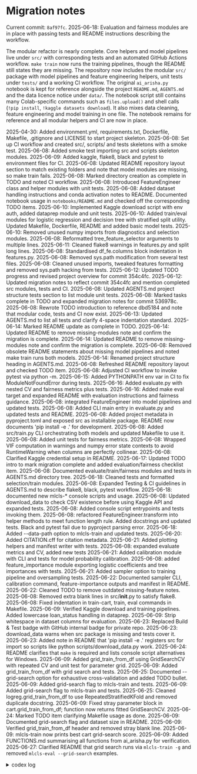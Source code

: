 # Migration notes

Current commit: `8af97fc`.
2025-06-18: Evaluation and fairness modules are in place with passing tests and
README instructions describing the workflow.



The modular refactor is nearly complete. Core helpers and model pipelines live
under `src/` with corresponding tests and an automated GitHub Actions workflow.
`make train` now runs the training pipelines, though the README still states
they are missing.
The repository now includes the modular `src/` package with model pipelines and
feature engineering helpers, unit tests under `tests/` and a working CI
workflow. The original `ai_arisha.py` notebook is kept for reference alongside
the project `README.md`, `AGENTS.md` and the data licence notice under `data/`.
The notebook script still contains many Colab-specific commands such as
`files.upload()` and shell calls (`!pip install`, `!kaggle datasets download`).
It also mixes data cleaning, feature engineering and model training in one file.
The notebook remains for reference and all modular helpers and CI are now in
place.


2025-04-30: Added environment.yml, requirements.txt, Dockerfile, Makefile, .gitignore and LICENSE to start project skeleton.
2025-06-08: Set up CI workflow and created src/, scripts/ and tests skeletons with a smoke test.
2025-06-08: Added smoke test importing src and scripts skeleton modules.
2025-06-09: Added kaggle, flake8, black and pytest to environment files for CI.
2025-06-08: Updated README repository layout section to match existing folders and note that model modules are missing, so make train fails.
2025-06-08: Marked directory creation as complete in TODO and noted CI workflow.
2025-06-08: Introduced FeatureEngineer class and helper modules with unit tests.
2025-06-08: Added dataset handling instructions and conda activation notes to
README. Documented notebook usage in `notebooks/README.md` and checked off the
corresponding TODO items.
2025-06-10: Implemented Kaggle download script with env auth, added dataprep module and unit tests.
2025-06-10: Added train/eval modules for logistic regression and decision tree with stratified split utility. Updated Makefile, Dockerfile, README and added basic model tests.
2025-06-10: Removed unused numpy imports from diagnostics and selection modules.
2025-06-08: Reformatted tree_feature_selector arguments to multiple lines.
2025-06-11: Cleaned flake8 warnings in features.py and split long lines.
2025-06-08: Standardised df_fe.columns block indentation in features.py.
2025-06-08: Removed sys.path modification from several test files.
2025-06-08: Cleaned unused imports, tweaked features formatting and removed sys.path hacking from tests.
2025-06-12: Updated TODO progress and revised project overview for commit 354c4fc.
2025-06-12: Updated migration notes to reflect commit 354c4fc and mention completed src modules, tests and CI.
2025-06-08: Updated AGENTS.md project structure tests section to list module unit tests.
2025-06-08: Marked tasks complete in TODO and expanded migration notes for commit 536978c.
2025-06-08: Rewrote TODO introduction to reference dbd5184 and note that modular code, tests and CI now exist.
2025-06-13: Updated AGENTS.md to list all tests and clarify 4-space indentation standard.
2025-06-14: Marked README update as complete in TODO.
2025-06-14: Updated README to remove missing-modules note and confirm the migration is complete.
2025-06-14: Updated README to remove missing-modules note and confirm the migration is complete.
2025-06-08: Removed obsolete README statements about missing model pipelines and noted make train runs both models.
2025-06-14: Renamed project structure heading in AGENTS.md.
2025-06-08: Refreshed README repository layout and checked TODO item.
2025-06-08: Adjusted CI workflow to invoke pytest via python -m.
2025-06-15: Added PYTHONPATH env var in CI to fix ModuleNotFoundError during tests.
2025-06-16: Added evaluate.py with nested CV and fairness metrics plus tests.
2025-06-16: Added make eval target and expanded README with evaluation instructions and fairness guidance.
2025-06-08: integrated FeatureEngineer into model pipelines and updated tests.
2025-06-08: Added CLI main entry in evaluate.py and updated tests and README.
2025-06-08: Added project metadata in pyproject.toml and exposed src as installable package. README now documents 'pip install -e .' for development.
2025-06-08: Added src/train.py CLI orchestrating both models and updated Makefile to use it.
2025-06-08: Added unit tests for fairness metrics.
2025-06-08: Wrapped VIF computation in warnings and numpy error state contexts to avoid RuntimeWarning when columns are perfectly collinear.
2025-06-08: Clarified Kaggle credential setup in README.
2025-06-17: Updated TODO intro to mark migration complete and added evaluation/fairness checklist item.
2025-06-08: Documented evaluate/train/fairness modules and tests in AGENTS.md directory tree.
2025-06-18: Cleaned tests and formatted selection/train modules.
2025-06-08: Expanded Testing & CI guidelines in AGENTS.md to describe flake8, black, pytest workflow.
2025-06-18: documented new mlcls-* console scripts and usage.
2025-06-08: Updated download_data to check CSV existence before using Kaggle API and expanded tests.
2025-06-08: Added console script entrypoints and tests invoking them.
2025-06-08: refactored FeatureEngineer.transform into helper methods to meet function length rule. Added docstrings and updated tests. Black and pytest fail due to pyproject parsing error.
2025-06-18: Added --data-path option to mlcls-train and updated tests.
2025-06-20: Added CITATION.cff for citation metadata.
2025-06-21: Added plotting helpers and manifest writer with tests.
2025-06-08: expanded evaluate metrics and CV, added new tests
2025-06-21: Added calibration module with CLI and tests for model probability calibration.
2025-06-08: added feature_importance module exporting logistic coefficients and tree importances with tests.
2025-06-21: Added sampler option to training pipeline and oversampling tests.
2025-06-22: Documented sampler CLI, calibration command, feature-importance outputs and manifest in README.
2025-06-22: Cleaned TODO to remove outdated missing-feature notes.
2025-06-08: Removed extra blank lines in src/__init__.py to satisfy flake8.
2025-06-08: Fixed indentation in train-cart, train, eval commands in Makefile.
2025-06-09: Verified Kaggle download and training pipelines. Added lowercase loan_status handling in dataprep.
2025-06-09: Strip whitespace in dataset columns for evaluation.
2025-06-23: Replaced Build & Test badge with GitHub internal badge for private repo.
2025-06-23: download_data warns when src package is missing and tests cover it.
2025-06-23: Added note in README that 'pip install -e .' registers src for import so scripts like python scripts/download_data.py work.
2025-06-24: README clarifies that `make` is required and lists console script alternatives for Windows.
2025-06-09: Added grid_train_from_df using GridSearchCV with repeated CV and unit test for parameter grid.
2025-06-09: Added grid_train_from_df with grid search and tests.
2025-06-25: Documented --grid-search option for exhaustive cross-validation and added TODO bullet.
2025-06-09: Added grid-search flag to mlcls-train and tests.
2025-06-09: Added grid-search flag to mlcls-train and tests.
2025-06-25: Cleaned logreg.grid_train_from_df to use RepeatedStratifiedKFold and removed duplicate docstring.
2025-06-09: Fixed stray parameter block in cart.grid_train_from_df; function now returns fitted GridSearchCV.
2025-06-24: Marked TODO item clarifying Makefile usage as done.
2025-06-09: Documented grid-search flag and dataset size in README.
2025-06-09: Verified grid_train_from_df header and removed stray blank line.
2025-06-09: mlcls-train now prints best cart grid-search score.
2025-06-09: Added FUNCTIONS.md summarising all functions from ai_arisha.py for verification.
2025-06-27: Clarified README that grid search runs via `mlcls-train -g` and removed
`mlcls-eval --grid-search` examples.
<details><summary>codex log</summary>

```
* Remove the references to `mlcls-eval --grid-search`.
* Clarify that `--grid-search` applies to `mlcls-train -g`.
* Search README for any other mention of `--grid-search` and adjust accordingly.
```
2025-06-30: cart.grid_train_from_df can now save the best estimator via new artefact_path argument and tests cover file output.
<details><summary>codex log</summary>

```
1. Edit `src/models/cart.py`:

   * Update `grid_train_from_df` signature to\
     `def grid_train_from_df(df, target: str = TARGET, artefact_path: Path | None = None, sampler: SamplerMixin | None = None) -> GridSearchCV:`.
   * Inside the function, after fitting the `GridSearchCV`, add:

     ```python
     if artefact_path:
         artefact_path.parent.mkdir(parents=True, exist_ok=True)
         joblib.dump(gs.best_estimator_, artefact_path)
     ```
   * Compress the parameter grid definition to keep the function around\
     20 lines.
   * Add a short docstring line explaining the new parameter.
2. Adjust or create a test ensuring that calling `cart.grid_train_from_df` with\
   `artefact_path` succeeds and writes a file.
3. Run `black`, `flake8`, and `pytest` locally.\
   All must succeed before committing.

```
    1  cd /workspace/ML_classification
    2  ls
    3  cat AGENTS.md
    4  find src -name AGENTS.md -print
    5  find tests -name AGENTS.md -print
    6  ls src/models
    7  sed -n '1,200p' src/models/cart.py
    8  grep -n "grid_train_from_df" -r tests | head
    9  sed -n '1,120p' tests/test_cart_gridsearch.py
   10  sed -n '1,120p' tests/test_logreg_gridsearch.py
   11  grep -n "cart" -r tests | head
   12  sed -n '1,120p' tests/test_feature_importance.py
   13  cat TODO.md
   14  cat NOTES.md | head -n 40
   15  tail -n 40 NOTES.md
   16  tail -n 20 NOTES.md
   17  grep -n "codex log" -n NOTES.md
   18  sed -n '95,130p' NOTES.md
   19  sed -n '130,180p' NOTES.md
   20  sed -n '1,80p' tests/test_cart_gridsearch.py
   21  git status --short
   22  git clean -f requirements.lock
   23  git status --short
   24  nl -ba src/models/cart.py | sed -n '45,82p'
   25  nl -ba src/models/cart.py | sed -n '82,108p'
   26  apply_patch<<'PATCH'
*** Begin Patch
*** Update File: src/models/cart.py
@@
 def grid_train_from_df(
     df: pd.DataFrame,
     target: str = TARGET,
+    artefact_path: Path | None = None,
     sampler: SamplerMixin | None = None,
 ) -> GridSearchCV:
-    """Return fitted GridSearchCV on ``df`` using repeated CV."""
+    """Return fitted GridSearchCV and optionally save best model."""
@@
-    grid = {
-        "model__max_depth": [None, 8, 15],
-        "model__min_samples_leaf": [1, 5],
-    }
+    grid = {"model__max_depth": [None, 8, 15], "model__min_samples_leaf": [1, 5]}
@@
-    gs.fit(x, y)
-    return gs
+    gs.fit(x, y)
+    if artefact_path:
+        artefact_path.parent.mkdir(parents=True, exist_ok=True)
+        joblib.dump(gs.best_estimator_, artefact_path)
+    return gs
*** End Patch
PATCH

   27  grep -n "grid_train_from_df" -n src/models/cart.py
   28  sed -n '66,94p' src/models/cart.py
   29  nl -ba src/models/cart.py | sed -n '66,91p'
   30  apply_patch<<'PATCH'
*** Begin Patch
*** Update File: src/models/cart.py
@@
-    x = df.drop(columns=[target])
-    y = df[target]
+    x, y = df.drop(columns=[target]), df[target]
*** End Patch
PATCH

   31  nl -ba src/models/cart.py | sed -n '66,85p'
   32  apply_patch<<'PATCH'
*** Begin Patch
*** Update File: src/models/cart.py
@@
-) -> GridSearchCV:
-    """Return fitted GridSearchCV and optionally save best model."""
+) -> GridSearchCV:
+    """Return fitted GridSearchCV and optionally save best model.
+
+    If ``artefact_path`` is provided, the best estimator is persisted.
+    """
*** End Patch
PATCH

   33  sed -n '66,86p' src/models/cart.py
   34  sed -n '86,100p' src/models/cart.py
   35  sed -n '1,80p' tests/test_cart_gridsearch.py
   36  apply_patch<<'PATCH'
*** Begin Patch
*** Update File: tests/test_cart_gridsearch.py
@@
 def test_grid_train_from_df() -> None:
     df = _toy_df()
     df = dataprep.clean(df)
     df = FeatureEngineer().transform(df)
     gs = grid_train_from_df(df, "target")
     assert len(gs.cv_results_["params"]) > 1
+
+
+def test_grid_train_saves_best(tmp_path) -> None:
+    df = _toy_df()
+    df = dataprep.clean(df)
+    df = FeatureEngineer().transform(df)
+    fp = tmp_path / "model.joblib"
+    grid_train_from_df(df, "target", artefact_path=fp)
+    assert fp.exists()
*** End Patch
PATCH

   37  sed -n '40,120p' tests/test_cart_gridsearch.py
   38  grep -R "grid_train_from_df(" -n . | head
   39  sed -n '60,80p' src/train.py
   40  tail -n 20 TODO.md
   41  grep -n "artefact" -n TODO.md
   42  head -n 40 TODO.md
   43  grep -n "grid search" -n TODO.md
   44  sed -n '60,80p' TODO.md
   45  apply_patch<<'PATCH'
*** Begin Patch
*** Update File: TODO.md
@@
 ## 10. Modelling improvements
 - [x] Add --grid-search option for repeated cross-validation and extended parameter grids.
 
 - [x] port grid search helper for decision tree
+
+- [x] save best estimator when performing cart grid search
*** End Patch
PATCH

   46  tail -n 15 NOTES.md
   47  date -I
   48  cat <<'EOF' > /tmp/new_notes_entry.txt
2025-06-30: cart.grid_train_from_df can now save the best estimator via new artefact_path argument and tests cover file output.
<details><summary>codex log</summary>

```
```
</details>
EOF

   49  history
   50  history | sed -n '9,40p'
   51  history | sed -n '40,80p'
   52  history | sed -n '80,160p'
   53  history | sed -n '1,160p' > /tmp/term_log.txt

```
</details>
